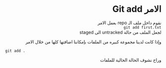<div dir=rtl>

# الامر Git add

نقوم داخل ملف الـ repo بعمل الامر <br/>
`git add first.txt` <br/>
لجعل الملف من حالة untracked الى staged
<br/>

وإذا كانت لدينا مجموعة كبيره من الملفات بإمكاننا اضافتها كلها من خلال الامر <br/>

</div>

`git add .` <br/>

<div dir=rtl>
وراح نشوف الحالة الحالية للملفات

</div>
